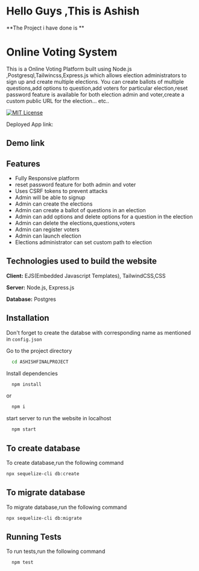 # Hello Guys ,This is Ashish

**The Project i have done is **
# Online Voting System
This is a Online Voting Platform built using Node.js ,Postgresql,Tailwincss,Express.js which allows election administrators to sign up and 
create multiple elections. You can create ballots of multiple questions,add options to question,add voters for particular election,reset 
password feature is available for both election admin and voter,create a custom public URL for the election... etc..



[![MIT License](https://img.shields.io/badge/Platform-Deployed-green.svg)](https://choosealicense.com/licenses/mit/)

Deployed App link: 

## Demo link


## Features


- Fully Responsive platform
- reset password feature for both admin and voter
- Uses CSRF tokens to prevent attacks 
- Admin will be able to signup
- Admin can create the elections
- Admin can create a ballot of questions in an election
- Admin can add options and delete options for a question in the election
- Admin can delete the elections,questions,voters
- Admin can register voters
- Admin can launch election
- Elections administrator can set custom path to election


## Technologies used to build the website

**Client:** EJS(Embedded Javascript Templates), TailwindCSS,CSS

**Server:** Node.js, Express.js

**Database:** Postgres


## Installation

Don't forget to create the databse with corresponding name as mentioned in `config.json`



Go to the project directory

```bash
  cd ASHISHFINALPROJECT
```

Install dependencies

```bash
  npm install
```
or
```bash
  npm i
```
start server to run the website in localhost

```bash
  npm start
```
## To create database

To create database,run the following command

```bash
npx sequelize-cli db:create
```
## To migrate database

To migrate database,run the following command

```bash
npx sequelize-cli db:migrate
```

## Running Tests

To run tests,run the following command

```bash
  npm test
```
